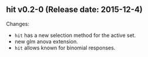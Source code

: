 ## hit v0.2-0 (Release date: 2015-12-4)

Changes:

* ``hit`` has a new selection method for the active set. 
* new glm anova extension.
* ``hit`` allows known for binomial responses.
